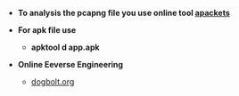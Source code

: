 - __To analysis the pcapng file you use online tool [apackets](https://apackets.com/)__

- __For apk file use__
  - __apktool d app.apk__

- __Online Eeverse Engineering__
  - [dogbolt.org](https://dogbolt.org/)
